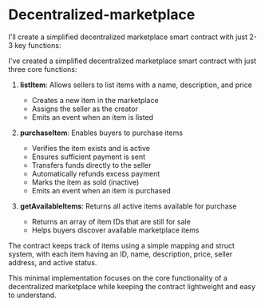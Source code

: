 # Decentralized-marketplace
I'll create a simplified decentralized marketplace smart contract with just 2-3 key functions:

I've created a simplified decentralized marketplace smart contract with just three core functions:

1. **listItem**: Allows sellers to list items with a name, description, and price
   - Creates a new item in the marketplace
   - Assigns the seller as the creator
   - Emits an event when an item is listed

2. **purchaseItem**: Enables buyers to purchase items
   - Verifies the item exists and is active
   - Ensures sufficient payment is sent
   - Transfers funds directly to the seller
   - Automatically refunds excess payment
   - Marks the item as sold (inactive)
   - Emits an event when an item is purchased

3. **getAvailableItems**: Returns all active items available for purchase
   - Returns an array of item IDs that are still for sale
   - Helps buyers discover available marketplace items

The contract keeps track of items using a simple mapping and struct system, with each item having an ID, name, description, price, seller address, and active status.

This minimal implementation focuses on the core functionality of a decentralized marketplace while keeping the contract lightweight and easy to understand.
